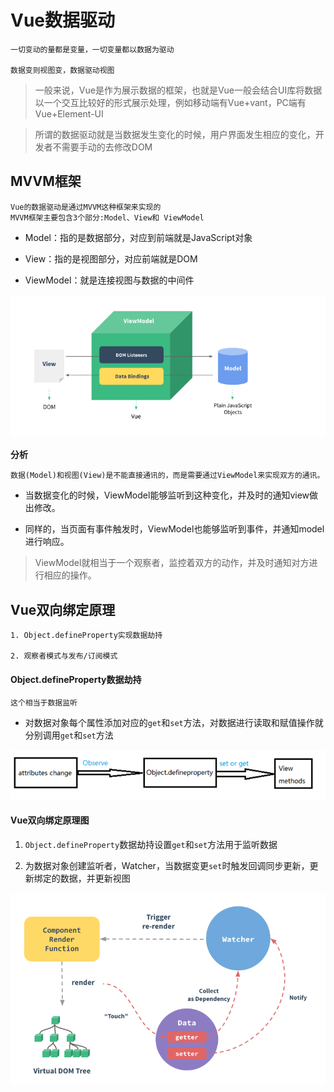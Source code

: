 # Vue数据驱动

	一切变动的量都是变量，一切变量都以数据为驱动

	数据变则视图变，数据驱动视图

> 一般来说，Vue是作为展示数据的框架，也就是Vue一般会结合UI库将数据以一个交互比较好的形式展示处理，例如移动端有Vue+vant，PC端有Vue+Element-UI

> 所谓的数据驱动就是当数据发生变化的时候，用户界面发生相应的变化，开发者不需要手动的去修改DOM

## MVVM框架

	Vue的数据驱动是通过MVVM这种框架来实现的
	MVVM框架主要包含3个部分:Model、View和 ViewModel

* Model：指的是数据部分，对应到前端就是JavaScript对象

* View：指的是视图部分，对应前端就是DOM

* ViewModel：就是连接视图与数据的中间件

![MVVM框架](../../images/Vue/MVVM框架.png)

**分析**

	数据(Model)和视图(View)是不能直接通讯的，而是需要通过ViewModel来实现双方的通讯。

* 当数据变化的时候，ViewModel能够监听到这种变化，并及时的通知view做出修改。

* 同样的，当页面有事件触发时，ViewModel也能够监听到事件，并通知model进行响应。

> ViewModel就相当于一个观察者，监控着双方的动作，并及时通知对方进行相应的操作。

## Vue双向绑定原理

	1. Object.defineProperty实现数据劫持

	2. 观察者模式与发布/订阅模式

#### Object.defineProperty数据劫持

	这个相当于数据监听

* 对数据对象每个属性添加对应的`get`和`set`方法，对数据进行读取和赋值操作就分别调用`get`和`set`方法

![数据劫持](../../images/Vue/数据劫持.png)

#### Vue双向绑定原理图

1. `Object.defineProperty`数据劫持设置`get`和`set`方法用于监听数据

2. 为数据对象创建监听者，Watcher，当数据变更`set`时触发回调同步更新，更新绑定的数据，并更新视图

![官网双向绑定原理](../../images/Vue/vue双向绑定.png)

